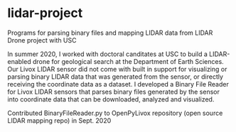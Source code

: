 # lidar-project
Programs for parsing binary files and mapping LIDAR data from LIDAR Drone project with USC

In summer 2020, I worked with doctoral canditates at USC to build a LIDAR-enabled drone for geological search at the Department of Earth Sciences. Our Livox LIDAR sensor did not come with built in support for visualizing or parsing binary LIDAR data that was generated from the sensor, or directly receiving the coordinate data as a dataset. I developed a Binary File Reader for Livox LIDAR sensors that parses binary files generated by the sensor into coordinate data that can be downloaded, analyzed and visualized. 

Contributed BinaryFileReader.py to OpenPyLivox repository (open source LIDAR mapping repo) in Sept. 2020
